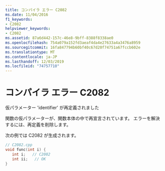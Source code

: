 ```yaml
---
title: コンパイラ エラー C2082
ms.date: 11/04/2016
f1_keywords:
- C2082
helpviewer_keywords:
- C2082
ms.assetid: 87a6d442-157c-46e8-9bff-8388f8338ae0
ms.openlocfilehash: 754a079a152fd3aeaf4da4e27633a4a3476a8959
ms.sourcegitcommit: 16fa847794b60bf40c67d20f74751a67fccb602e
ms.translationtype: MT
ms.contentlocale: ja-JP
ms.lasthandoff: 12/03/2019
ms.locfileid: "74757710"
---
```

# <a name="compiler-error-c2082"></a>コンパイラ エラー C2082

仮パラメーター 'identifier' が再定義されました

関数の仮パラメーターが、関数本体の中で再宣言されています。 エラーを解決するには、再定義を削除します。

次の例では C2082 が生成されます。

```cpp
// C2082.cpp
void func(int i) {
   int i;   // C2082
   int ii;   // OK
}
```
